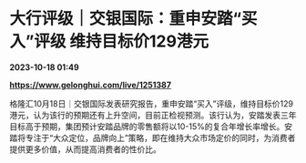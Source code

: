 # 大行评级｜交银国际：重申安踏“买入”评级 维持目标价129港元

**2023-10-18 01:49**

**https://www.gelonghui.com/live/1251387**

格隆汇10月18日｜交银国际发表研究报告，重申安踏“买入”评级，维持目标价129港元，认为该行的预期还有上升空间，目前正检视预测。该行认为，安踏发表三年目标高于预期，集团预计安踏品牌的零售额将以10-15%的复合年增长率增长。安踏将专注于“大众定位，品牌向上”策略，即在维持大众市场定价的同时，为消费者提供更多价值，从而提高消费者的性价比。